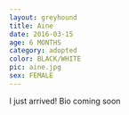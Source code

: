 ```yaml
---
layout: greyhound
title: Aine
date: 2016-03-15
age: 6 MONTHS
category: adopted
color: BLACK/WHITE
pic: aine.jpg
sex: FEMALE
---
```


I just arrived! Bio coming soon
